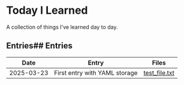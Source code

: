 # Today I Learned

A collection of things I've learned day to day.

## Entries## Entries

| Date | Entry | Files |
| ---- | ----- | ----- |
| 2025-03-23 | First entry with YAML storage | [test_file.txt](til/files/2025-03-23_test_file.txt) |
